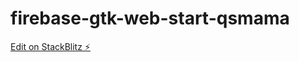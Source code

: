 # firebase-gtk-web-start-qsmama

[Edit on StackBlitz ⚡️](https://stackblitz.com/edit/firebase-gtk-web-start-qsmama)